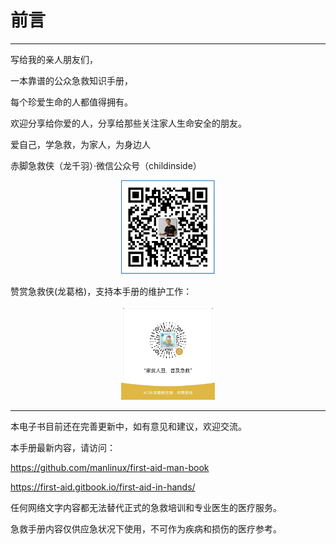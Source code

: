 # 前言

---

写给我的亲人朋友们，

一本靠谱的公众急救知识手册，

每个珍爱生命的人都值得拥有。

欢迎分享给你爱的人，分享给那些关注家人生命安全的朋友。

爱自己，学急救，为家人，为身边人

赤脚急救侠（龙千羽）·微信公众号（childinside）

<div align=center><img width="150" height="150" src="https://github.com/manlinux/first-aid-man-book/blob/master/assets/%E4%B8%AA%E4%BA%BA%E5%85%AC%E4%BC%97%E5%8F%B7-%E9%BE%99%E5%8D%83%E7%BE%BD.png"/></div>

赞赏急救侠(龙葛格)，支持本手册的维护工作：

<div align=center><img width="150" height="150" src="https://github.com/manlinux/first-aid-man-book/blob/master/assets/%E5%BE%AE%E4%BF%A1%E5%9B%BE%E7%89%87_20230125165447.jpg"/></div>

---

本电子书目前还在完善更新中，如有意见和建议，欢迎交流。

本手册最新内容，请访问：  

https://github.com/manlinux/first-aid-man-book

https://first-aid.gitbook.io/first-aid-in-hands/

任何网络文字内容都无法替代正式的急救培训和专业医生的医疗服务。

急救手册内容仅供应急状况下使用，不可作为疾病和损伤的医疗参考。

